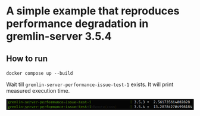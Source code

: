 # A simple example that reproduces performance degradation in gremlin-server 3.5.4

## How to run
`docker compose up --build`

Wait till `gremlin-server-performance-issue-test-1` exists. It will print measured execution time.

![screenshot](screenshot.png)

